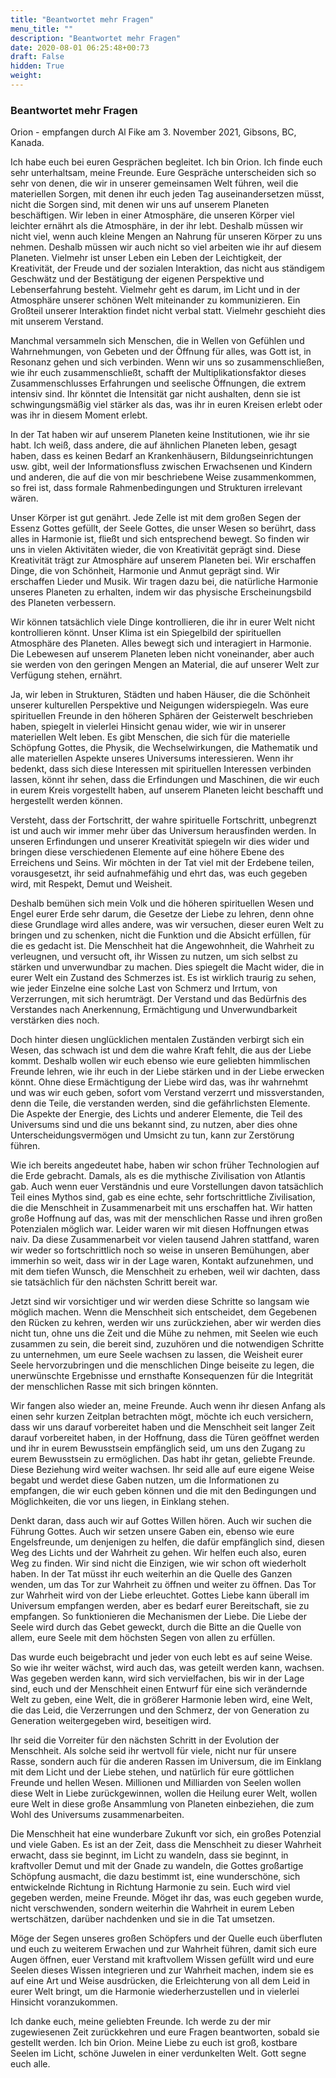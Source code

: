 ```yaml
---
title: "Beantwortet mehr Fragen"
menu_title: ""
description: "Beantwortet mehr Fragen"
date: 2020-08-01 06:25:48+00:73
draft: False
hidden: True
weight:
---
```

### Beantwortet mehr Fragen

Orion - empfangen durch Al Fike am 3. November 2021, Gibsons, BC, Kanada.

Ich habe euch bei euren Gesprächen begleitet. Ich bin Orion. Ich finde euch sehr unterhaltsam, meine Freunde. Eure Gespräche unterscheiden sich so sehr von denen, die wir in unserer gemeinsamen Welt führen, weil die materiellen Sorgen, mit denen ihr euch jeden Tag auseinandersetzen müsst, nicht die Sorgen sind, mit denen wir uns auf unserem Planeten beschäftigen. Wir leben in einer Atmosphäre, die unseren Körper viel leichter ernährt als die Atmosphäre, in der ihr lebt. Deshalb müssen wir nicht viel, wenn auch kleine Mengen an Nahrung für unseren Körper zu uns nehmen. Deshalb müssen wir auch nicht so viel arbeiten wie ihr auf diesem Planeten. Vielmehr ist unser Leben ein Leben der Leichtigkeit, der Kreativität, der Freude und der sozialen Interaktion, das nicht aus ständigem Geschwätz und der Bestätigung der eigenen Perspektive und Lebenserfahrung besteht. Vielmehr geht es darum, im Licht und in der Atmosphäre unserer schönen Welt miteinander zu kommunizieren. Ein Großteil unserer Interaktion findet nicht verbal statt. Vielmehr geschieht dies mit unserem Verstand.

Manchmal versammeln sich Menschen, die in Wellen von Gefühlen und Wahrnehmungen, von Gebeten und der Öffnung für alles, was Gott ist, in Resonanz gehen und sich verbinden. Wenn wir uns so zusammenschließen, wie ihr euch zusammenschließt, schafft der Multiplikationsfaktor dieses Zusammenschlusses Erfahrungen und seelische Öffnungen, die extrem intensiv sind. Ihr könntet die Intensität gar nicht aushalten, denn sie ist schwingungsmäßig viel stärker als das, was ihr in euren Kreisen erlebt oder was ihr in diesem Moment erlebt.

In der Tat haben wir auf unserem Planeten keine Institutionen, wie ihr sie habt. Ich weiß, dass andere, die auf ähnlichen Planeten leben, gesagt haben, dass es keinen Bedarf an Krankenhäusern, Bildungseinrichtungen usw. gibt, weil der Informationsfluss zwischen Erwachsenen und Kindern und anderen, die auf die von mir beschriebene Weise zusammenkommen, so frei ist, dass formale Rahmenbedingungen und Strukturen irrelevant wären.

Unser Körper ist gut genährt. Jede Zelle ist mit dem großen Segen der Essenz Gottes gefüllt, der Seele Gottes, die unser Wesen so berührt, dass alles in Harmonie ist, fließt und sich entsprechend bewegt. So finden wir uns in vielen Aktivitäten wieder, die von Kreativität geprägt sind. Diese Kreativität trägt zur Atmosphäre auf unserem Planeten bei. Wir erschaffen Dinge, die von Schönheit, Harmonie und Anmut geprägt sind. Wir erschaffen Lieder und Musik. Wir tragen dazu bei, die natürliche Harmonie unseres Planeten zu erhalten, indem wir das physische Erscheinungsbild des Planeten verbessern.

Wir können tatsächlich viele Dinge kontrollieren, die ihr in eurer Welt nicht kontrollieren könnt. Unser Klima ist ein Spiegelbild der spirituellen Atmosphäre des Planeten. Alles bewegt sich und interagiert in Harmonie. Die Lebewesen auf unserem Planeten leben nicht voneinander, aber auch sie werden von den geringen Mengen an Material, die auf unserer Welt zur Verfügung stehen, ernährt.

Ja, wir leben in Strukturen, Städten und haben Häuser, die die Schönheit unserer kulturellen Perspektive und Neigungen widerspiegeln. Was eure spirituellen Freunde in den höheren Sphären der Geisterwelt beschrieben haben, spiegelt in vielerlei Hinsicht genau wider, wie wir in unserer materiellen Welt leben. Es gibt Menschen, die sich für die materielle Schöpfung Gottes, die Physik, die Wechselwirkungen, die Mathematik und alle materiellen Aspekte unseres Universums interessieren. Wenn ihr bedenkt, dass sich diese Interessen mit spirituellen Interessen verbinden lassen, könnt ihr sehen, dass die Erfindungen und Maschinen, die wir euch in eurem Kreis vorgestellt haben, auf unserem Planeten leicht beschafft und hergestellt werden können.

Versteht, dass der Fortschritt, der wahre spirituelle Fortschritt, unbegrenzt ist und auch wir immer mehr über das Universum herausfinden werden. In unseren Erfindungen und unserer Kreativität spiegeln wir dies wider und bringen diese verschiedenen Elemente auf eine höhere Ebene des Erreichens und Seins. Wir möchten in der Tat viel mit der Erdebene teilen, vorausgesetzt, ihr seid aufnahmefähig und ehrt das, was euch gegeben wird, mit Respekt, Demut und Weisheit.

Deshalb bemühen sich mein Volk und die höheren spirituellen Wesen und Engel eurer Erde sehr darum, die Gesetze der Liebe zu lehren, denn ohne diese Grundlage wird alles andere, was wir versuchen, dieser euren Welt zu bringen und zu schenken, nicht die Funktion und die Absicht erfüllen, für die es gedacht ist. Die Menschheit hat die Angewohnheit, die Wahrheit zu verleugnen, und versucht oft, ihr Wissen zu nutzen, um sich selbst zu stärken und unverwundbar zu machen. Dies spiegelt die Macht wider, die in eurer Welt ein Zustand des Schmerzes ist. Es ist wirklich traurig zu sehen, wie jeder Einzelne eine solche Last von Schmerz und Irrtum, von Verzerrungen, mit sich herumträgt. Der Verstand und das Bedürfnis des Verstandes nach Anerkennung, Ermächtigung und Unverwundbarkeit verstärken dies noch.

Doch hinter diesen unglücklichen mentalen Zuständen verbirgt sich ein Wesen, das schwach ist und dem die wahre Kraft fehlt, die aus der Liebe kommt. Deshalb wollen wir euch ebenso wie eure geliebten himmlischen Freunde lehren, wie ihr euch in der Liebe stärken und in der Liebe erwecken könnt. Ohne diese Ermächtigung der Liebe wird das, was ihr wahrnehmt und was wir euch geben, sofort vom Verstand verzerrt und missverstanden, denn die Teile, die verstanden werden, sind die gefährlichsten Elemente. Die Aspekte der Energie, des Lichts und anderer Elemente, die Teil des Universums sind und die uns bekannt sind, zu nutzen, aber dies ohne Unterscheidungsvermögen und Umsicht zu tun, kann zur Zerstörung führen.

Wie ich bereits angedeutet habe, haben wir schon früher Technologien auf die Erde gebracht. Damals, als es die mythische Zivilisation von Atlantis gab. Auch wenn euer Verständnis und eure Vorstellungen davon tatsächlich Teil eines Mythos sind, gab es eine echte, sehr fortschrittliche Zivilisation, die die Menschheit in Zusammenarbeit mit uns erschaffen hat. Wir hatten große Hoffnung auf das, was mit der menschlichen Rasse und ihren großen Potenzialen möglich war. Leider waren wir mit diesen Hoffnungen etwas naiv. Da diese Zusammenarbeit vor vielen tausend Jahren stattfand, waren wir weder so fortschrittlich noch so weise in unseren Bemühungen, aber immerhin so weit, dass wir in der Lage waren, Kontakt aufzunehmen, und mit dem tiefen Wunsch, die Menschheit zu erheben, weil wir dachten, dass sie tatsächlich für den nächsten Schritt bereit war.

Jetzt sind wir vorsichtiger und wir werden diese Schritte so langsam wie möglich machen. Wenn die Menschheit sich entscheidet, dem Gegebenen den Rücken zu kehren, werden wir uns zurückziehen, aber wir werden dies nicht tun, ohne uns die Zeit und die Mühe zu nehmen, mit Seelen wie euch zusammen zu sein, die bereit sind, zuzuhören und die notwendigen Schritte zu unternehmen, um eure Seele wachsen zu lassen, die Weisheit eurer Seele hervorzubringen und die menschlichen Dinge beiseite zu legen, die unerwünschte Ergebnisse und ernsthafte Konsequenzen für die Integrität der menschlichen Rasse mit sich bringen könnten.

Wir fangen also wieder an, meine Freunde. Auch wenn ihr diesen Anfang als einen sehr kurzen Zeitplan betrachten mögt, möchte ich euch versichern, dass wir uns darauf vorbereitet haben und die Menschheit seit langer Zeit darauf vorbereitet haben, in der Hoffnung, dass die Türen geöffnet werden und ihr in eurem Bewusstsein empfänglich seid, um uns den Zugang zu eurem Bewusstsein zu ermöglichen. Das habt ihr getan, geliebte Freunde. Diese Beziehung wird weiter wachsen. Ihr seid alle auf eure eigene Weise begabt und werdet diese Gaben nutzen, um die Informationen zu empfangen, die wir euch geben können und die mit den Bedingungen und Möglichkeiten, die vor uns liegen, in Einklang stehen.

Denkt daran, dass auch wir auf Gottes Willen hören. Auch wir suchen die Führung Gottes. Auch wir setzen unsere Gaben ein, ebenso wie eure Engelsfreunde, um denjenigen zu helfen, die dafür empfänglich sind, diesen Weg des Lichts und der Wahrheit zu gehen. Wir helfen euch also, euren Weg zu finden. Wir sind nicht die Einzigen, wie wir schon oft wiederholt haben. In der Tat müsst ihr euch weiterhin an die Quelle des Ganzen wenden, um das Tor zur Wahrheit zu öffnen und weiter zu öffnen. Das Tor zur Wahrheit wird von der Liebe erleuchtet. Gottes Liebe kann überall im Universum empfangen werden, aber es bedarf eurer Bereitschaft, sie zu empfangen. So funktionieren die Mechanismen der Liebe. Die Liebe der Seele wird durch das Gebet geweckt, durch die Bitte an die Quelle von allem, eure Seele mit dem höchsten Segen von allen zu erfüllen.

Das wurde euch beigebracht und jeder von euch lebt es auf seine Weise. So wie ihr weiter wächst, wird auch das, was geteilt werden kann, wachsen. Was gegeben werden kann, wird sich vervielfachen, bis wir in der Lage sind, euch und der Menschheit einen Entwurf für eine sich verändernde Welt zu geben, eine Welt, die in größerer Harmonie leben wird, eine Welt, die das Leid, die Verzerrungen und den Schmerz, der von Generation zu Generation weitergegeben wird, beseitigen wird.

Ihr seid die Vorreiter für den nächsten Schritt in der Evolution der Menschheit. Als solche seid ihr wertvoll für viele, nicht nur für unsere Rasse, sondern auch für die anderen Rassen im Universum, die im Einklang mit dem Licht und der Liebe stehen, und natürlich für eure göttlichen Freunde und hellen Wesen. Millionen und Milliarden von Seelen wollen diese Welt in Liebe zurückgewinnen, wollen die Heilung eurer Welt, wollen eure Welt in diese große Ansammlung von Planeten einbeziehen, die zum Wohl des Universums zusammenarbeiten.

Die Menschheit hat eine wunderbare Zukunft vor sich, ein großes Potenzial und viele Gaben. Es ist an der Zeit, dass die Menschheit zu dieser Wahrheit erwacht, dass sie beginnt, im Licht zu wandeln, dass sie beginnt, in kraftvoller Demut und mit der Gnade zu wandeln, die Gottes großartige Schöpfung ausmacht, die dazu bestimmt ist, eine wunderschöne, sich entwickelnde Richtung in Richtung Harmonie zu sein. Euch wird viel gegeben werden, meine Freunde. Möget ihr das, was euch gegeben wurde, nicht verschwenden, sondern weiterhin die Wahrheit in eurem Leben wertschätzen, darüber nachdenken und sie in die Tat umsetzen.

Möge der Segen unseres großen Schöpfers und der Quelle euch überfluten und euch zu weiterem Erwachen und zur Wahrheit führen, damit sich eure Augen öffnen, euer Verstand mit kraftvollem Wissen gefüllt wird und eure Seelen dieses Wissen integrieren und zur Wahrheit machen, indem sie es auf eine Art und Weise ausdrücken, die Erleichterung von all dem Leid in eurer Welt bringt, um die Harmonie wiederherzustellen und in vielerlei Hinsicht voranzukommen.

Ich danke euch, meine geliebten Freunde. Ich werde zu der mir zugewiesenen Zeit zurückkehren und eure Fragen beantworten, sobald sie gestellt werden. Ich bin Orion. Meine Liebe zu euch ist groß, kostbare Seelen im Licht, schöne Juwelen in einer verdunkelten Welt. Gott segne euch alle. 
